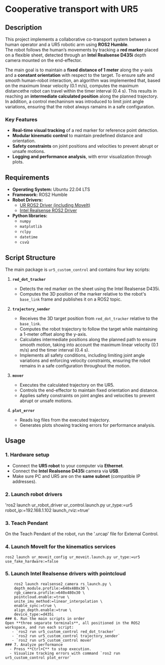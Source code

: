 # Cooperative transport with UR5
## Description
This project implements a collaborative co-transport system between a human operator and a UR5 robotic arm using **ROS2 Humble**.  
The robot follows the human’s movements by tracking a **red marker** placed on a flexible sheet, detected through an **Intel Realsense D435i** depth camera mounted on the end-effector.  

The main goal is to maintain a **fixed distance of 1 meter** along the y-axis and a **constant orientation** with respect to the target. To ensure safe and smooth human-robot interaction, an algorithm was implemented that, based on the maximum linear velocity (0.1 m/s), computes the maximum distancethe robot can travel within the timer interval (0.4 s). This results in reaching an **intermediate calculated position** along the planned trajectory. In addition, a control mechaninsm was introduced to limit joint angle variations, ensuring that the robot always ramains in a safe configuration.
### Key Features
- **Real-time visual tracking** of a red marker for reference point detection.  
- **Modular kinematic control** to maintain predefined distance and orientation.  
- **Safety constraints** on joint positions and velocities to prevent abrupt or unsafe motions.  
- **Logging and performance analysis**, with error visualization through plots.

## Requirements
- **Operating System:** Ubuntu 22.04 LTS  
- **Framework:** ROS2 Humble  
- **Robot Drivers:**  
  - [UR ROS2 Driver (including MoveIt)](https://github.com/UniversalRobots/Universal_Robots_ROS2_Driver/tree/humble)  
  - [Intel Realsense ROS2 Driver](https://github.com/IntelRealSense/realsense-ros)
- **Python libraries:**  
  - `numpy`  
  - `matplotlib`  
  - `rclpy`  
  - `datetime`  
  - `csv`ù
## Script Structure
The main package is `ur5_custom_control` and contains four key scripts:

1. **`red_dot_tracker`**  
   - Detects the red marker on the sheet using the Intel Realsense D435i.  
   - Computes the 3D position of the marker relative to the robot's `base_link` frame and publishes it on a ROS2 topic.

2. **`trajectory_sender`**  
   - Receives the 3D target position from `red_dot_tracker` relative to the `base_link`.  
   - Computes the robot trajectory to follow the target while maintaining a 1-meter offset along the y-axis.  
   - Calculates intermediate positions along the planned path to ensure smooth motion, taking into account the maximum linear velocity (0.1 m/s) and the timer          interval (0.4 s).  
   - Implements all safety conditions, including limiting joint angle variations and enforcing velocity constraints, ensuring the robot remains in a safe               configuration throughout the motion.

3. **`mover`**  
   - Executes the calculated trajectory on the UR5.  
   - Controls the end-effector to maintain fixed orientation and distance.  
   - Applies safety constraints on joint angles and velocities to prevent abrupt or unsafe motions.

4. **`plot_error`**  
   - Reads log files from the executed trajectory.  
   - Generates plots showing tracking errors for performance analysis.
## Usage
### 1. Hardware setup
- Connect the **UR5 robot** to your computer via **Ethernet**.  
- Connect the **Intel Realsense D435i** camera via **USB**.  
- Make sure PC and UR5 are on the **same subnet** (compatible IP addresses).
### 2. Launch robot drivers
 'ros2 launch ur_robot_driver ur_control.launch.py ur_type:=ur5 robot_ip:=192.168.1.102 launch_rviz:=true'
### 3. Teach Pendant 
On the Teach Pendant of the robot, run the '.urcap' file for External Control.
### 4. Launch MoveIt for the kinematics services
`ros2 launch ur_moveit_config ur_moveit.launch.py ur_type:=ur5 use_fake_hardware:=false`
### 5. Launch Intel Realsense drivers with pointcloud
```
    ros2 launch realsense2_camera rs_launch.py \
    depth_module.profile:=640x480x30 \
    rgb_camera.profile:=640x480x30 \
    pointcloud.enable:=true \
    unite_imu_method:=linear_interpolation \
    enable_sync:=true \
    align_depth.enable:=true \
    device_type:=d435i
### 6. Run the main scripts in order
Open **three separate terminals**, all positioned in the ROS2 workspace, and run each script:
   - `ros2 run ur5_custom_control red_dot_tracker`
   - `ros2 run ur5_custom_control trajectory_sender`
   - `ros2 run ur5_custom_control mover`
### 7. Analyze performance
  - Press **Ctrl+C** to stop execution.
  - Visualize tracking errors with command `ros2 run ur5_custom_control plot_error` 

